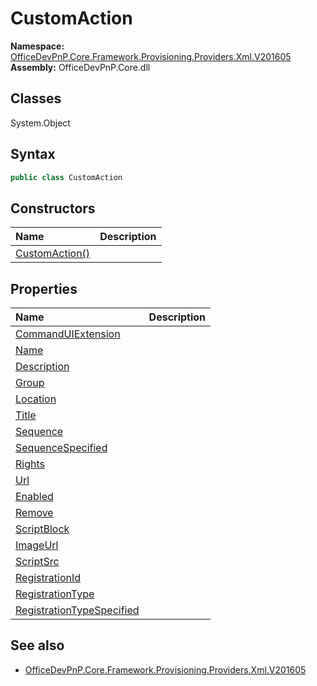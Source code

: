 # CustomAction

**Namespace:** [OfficeDevPnP.Core.Framework.Provisioning.Providers.Xml.V201605](OfficeDevPnP.Core.Framework.Provisioning.Providers.Xml.V201605.md)
**Assembly:** OfficeDevPnP.Core.dll
## Classes
System.Object
## Syntax
```C#
public class CustomAction
```
## Constructors
|**Name**|**Description**|
|:-----|:-----|
| [CustomAction()](CustomActionconstructor1details.md) | 
## Properties
|**Name**|**Description**|
|:-----|:-----|
| [CommandUIExtension](CustomAction.CommandUIExtension.md) | 
| [Name](CustomAction.Name.md) | 
| [Description](CustomAction.Description.md) | 
| [Group](CustomAction.Group.md) | 
| [Location](CustomAction.Location.md) | 
| [Title](CustomAction.Title.md) | 
| [Sequence](CustomAction.Sequence.md) | 
| [SequenceSpecified](CustomAction.SequenceSpecified.md) | 
| [Rights](CustomAction.Rights.md) | 
| [Url](CustomAction.Url.md) | 
| [Enabled](CustomAction.Enabled.md) | 
| [Remove](CustomAction.Remove.md) | 
| [ScriptBlock](CustomAction.ScriptBlock.md) | 
| [ImageUrl](CustomAction.ImageUrl.md) | 
| [ScriptSrc](CustomAction.ScriptSrc.md) | 
| [RegistrationId](CustomAction.RegistrationId.md) | 
| [RegistrationType](CustomAction.RegistrationType.md) | 
| [RegistrationTypeSpecified](CustomAction.RegistrationTypeSpecified.md) | 
## See also
- [OfficeDevPnP.Core.Framework.Provisioning.Providers.Xml.V201605](OfficeDevPnP.Core.Framework.Provisioning.Providers.Xml.V201605.md)
